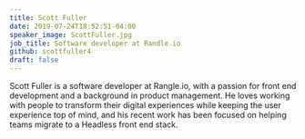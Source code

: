 ```yaml
---
title: Scott Fuller
date: 2019-07-24T18:52:51-04:00
speaker_image: ScottFuller.jpg
job_title: Software developer at Randle.io
github: scottfuller4
draft: false
---
```


Scott Fuller is a software developer at Rangle.io, with a passion for front end development and a background in product management. He loves working with people to transform their digital experiences while keeping the user experience top of mind, and his recent work has been focused on helping teams migrate to a Headless front end stack.
